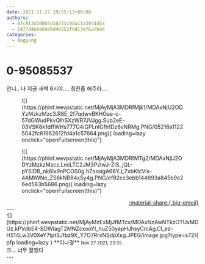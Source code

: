 ```yaml
---
date: 2021-11-27 19:55:13+09:00
authors:
  - 87c813d108b5d10771c0da11a3934d5a
  - 5477d46be848bd40252f9d13ef62cb4d
categories:
  - Nagyung
---
```


# 0-95085537

<div class="post-container" markdown="1">
<div class="content-container md-sidebar__scrollwrap" markdown="1">

언니.. 나 지금 새벽 6시야.... 칭찬좀 해주라....
<figure markdown="1">
![](https://phinf.wevpstatic.net/MjAyMjA3MDRfMjk1/MDAxNjU2ODYzMzkzMzc3.R8E_2f7qdwvBKHOae-c-57dGWudPkvQlhSXzWR7JVJgg.Sub2eE-03VSK6k1dffWHs777G4iGPLnIGfh1Dz6vNRMg.PNG/05216a11225042fc81962612fd4a1c57664.png){ loading=lazy onclick="openFullscreen(this)"}
</figure>

<figure markdown="1">
![](https://phinf.wevpstatic.net/MjAyMjA3MDRfMTg2/MDAxNjU2ODYzMzkzMzcz.LmiLTC2JM3PzlwJ-ZIS_jQL-pYSiDB_nk6Ix9nPCOS0g.hZsssigA66YJ_7xbKtcVls-4AMlWNe_ZS6kNB84xSy4g.PNG/ef82cc3ebb144693a845b9e26ed583b5686.png){ loading=lazy onclick="openFullscreen(this)"}
</figure>


</div>
</div>

<div style="text-align: right;" markdown="1">
<a href="https://weverse.io/fromis9/fanpost/0-95085537" style="text-align: right;">:material-share:{.big-emoji}</a>
</div>
---

<div class="comments-container md-sidebar__scrollwrap" markdown="1">
<div class="comment" markdown="1">
<div class='id-container' markdown="1">
![](https://phinf.wevpstatic.net/MjAyMzExMjJfMTcx/MDAxNzAwNTkzOTUxMDUz.kPVdbE4-BDWIagT2MNZcxooYI_huZ50yapHJhsyCrcAg.Cl_ez-H514Lw3V0XeY7tptSJfbz9X_Y7O7RrxNSdpXsg.JPEG/image.jpg?type=s72){ pfp loading=lazy }
**<span class="artist">이나경</span>** <small>Nov 27 2021, 22:35</small><br>
</div>
<div class='comment-body' markdown="1">
크... 너무 잘했다
</div>
</div>
</div>
---
